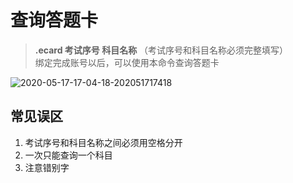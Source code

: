 # 查询答题卡

> **.ecard 考试序号 科目名称** （考试序号和科目名称必须完整填写）<br>绑定完成账号以后，可以使用本命令查询答题卡
 
![2020-05-17-17-04-18-202051717418](http://cdn.doeca.cc/images/2020-05-17-17-04-18-202051717418.png)

## 常见误区
1. 考试序号和科目名称之间必须用空格分开
2. 一次只能查询一个科目
3. 注意错别字